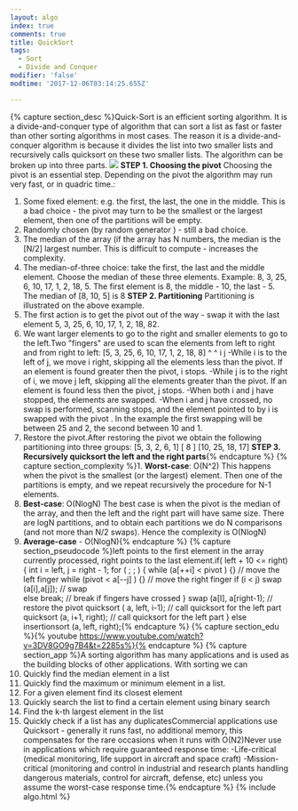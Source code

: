 ```yaml
---
layout: algo
index: true
comments: true
title: QuickSort
tags:
  - Sort
  - Divide and Conquer
modifier: 'false'
modtime: '2017-12-06T03:14:25.655Z'

---
```

{% capture section_desc %}Quick-Sort is an efficient sorting algorithm. It is a divide-and-conquer type of algorithm that can sort a list as fast or faster than other sorting algorithms in most cases. The reason it is a divide-and-conquer algorithm is because it divides the list into two smaller lists and recursively calls quicksort on these two smaller lists. The algorithm can be broken up into three parts.
![](https://upload.wikimedia.org/wikipedia/commons/thumb/a/af/Quicksort-diagram.svg/400px-Quicksort-diagram.svg.png)
**STEP 1. Choosing the pivot**
Choosing the pivot is an essential step. Depending on the pivot the algorithm may run very fast, or in quadric time.:		
1. Some fixed element: e.g. the first, the last, the one in the middle.
This is a bad choice - the pivot may turn to be the smallest or the largest element, then one of the partitions will be empty.
2. Randomly chosen (by random generator ) - still a bad choice.
3. The median of the array (if the array has N numbers, the median is the [N/2] largest number. This is difficult to compute - increases the complexity.
4. The median-of-three choice: take the first, the last and the middle element. 
Choose the median of these three elements.
Example:
8, 3, 25, 6, 10, 17, 1, 2, 18, 5. 
The first element is 8, the middle - 10, the last - 5.
The median of [8, 10, 5] is 8
**STEP 2. Partitioning**
Partitioning is illustrated on the above example.
1. The first action is to get the pivot out of the way - swap it with the last element
								5, 3, 25, 6, 10, 17, 1, 2, 18, 82. 
2. We want larger elements to go to the right and smaller elements to go to the left.Two "fingers" are used to scan the elements from left to right and from right to left:
						[5, 3, 25, 6, 10, 17, 1, 2, 18, 8]
						^                                           ^
						 i                                            j
			-While i is to the left of j, we move i right, skipping all the elements less than the pivot. If an element is found greater then the pivot, i stops.
			-While j is to the right of i, we move j left, skipping all the elements greater than the pivot. If an element is found less then the pivot, j stops.
			-When both i and j have stopped, the elements are swapped.
			-When i and j have crossed, no swap is performed, scanning stops, and the element pointed to by i is swapped with the pivot .
	In the example the first swapping will be between 25 and 2, the second between 10 and 1.
3. Restore the pivot.After restoring the pivot we obtain the following partitioning into three groups:
									[5, 3, 2, 6, 1] [ 8 ] [10, 25, 18, 17]
**STEP 3. Recursively quicksort the left and the right parts**{% endcapture %}
{% capture section_complexity %}1. **Worst-case**: O(N^2)
This happens when the pivot is the smallest (or the largest) element. Then one of the partitions is empty, and we repeat recursively the procedure for N-1 elements.
2. **Best-case**: O(NlogN) The best case is when the pivot is the median of the array, and then the left and the right part will have same size.
There are logN partitions, and to obtain each partitions we do N comparisons (and not more than N/2 swaps). Hence the complexity is O(NlogN)
3. **Average-case** - O(NlogN){% endcapture %}
{% capture section_pseudocode %}left points to the first element in the array currently processed, right points to the last element.if( left + 10 <= right)
    {
				int i = left, j = right - 1;
				for ( ; ; )
						{
									while (a[++i] < pivot  ) {}                     // move the left finger
									while (pivot  < a[--j] ) {}	                     // move the right finger									if (i < j) swap (a[i],a[j]);                      // swap	
									else  break;		                                  // break if fingers have crossed
        }
       swap (a[I], a[right-1);		                              // restore the pivot
       quicksort ( a, left, i-1);	                               // call quicksort for the left part
       quicksort (a, i+1, right);	                            // call quicksort for the left part
 }
else  insertionsort (a, left, right);{% endcapture %}
{% capture section_edu %}{% youtube https://www.youtube.com/watch?v=3DV8GO9g7B4&t=2285s%}{% endcapture %}
{% capture section_app %}A sorting algorithm has many applications and is used as the building blocks of other applications.
With sorting we can
1. Quickly find the median element in a list
2. Quickly find the maximum or minimum element in a list.
3. For a given element find its closest element
4. Quickly search the list to find a certain element using binary search
5. Find the k-th largest element in the list
6. Quickly check if a list has any duplicatesCommercial applications use Quicksort - generally it runs fast, no additional memory, 
this compensates for the rare occasions when it runs with O(N2)Never use in applications which require guaranteed response time:
		-Life-critical (medical monitoring, life support in aircraft and space craft)
		-Mission-critical (monitoring and control in industrial and research plants handling dangerous materials, control for aircraft, defense, etc)
unless you assume the worst-case response time.{% endcapture %}
{% include algo.html %}